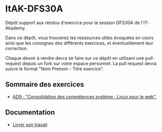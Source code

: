 # ItAK-DFS30A

Dépôt support aux rendus d'exercice pour la session DFS30A de l'IT-Akademy.

Dans ce dépôt, vous trouverez les ressources utiles évoquées en cours ainsi que les consignes des différents exercices, et éventuellement leur correction.

Chaque devoir à rendre devra se faire sur ce dépôt en utilisant une pull-request depuis un fork sur votre espace personnel.
La pull request devra suivre le format "Nom Prenom - Titre exercice".

## Sommaire des exercices

  - [AD9 : "Consolidation des compétences système : Linux pour le web".](AD9_Linux_web/README.md)

## Documentation

  - [Livrer son travail](docs/workflow.md)

